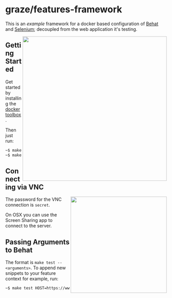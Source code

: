 # graze/features-framework

This is an _example_ framework for a docker based configuration of [Behat](https://github.com/Behat/Behat#readme) and [Selenium](http://docs.seleniumhq.org/); decoupled from the web application it's testing.

<img src="https://i.imgur.com/Wywm50T.gif" align="right" width="450" />

## Getting Started

Get started by installing the [docker toolbox](https://www.docker.com/products/docker-toolbox).

Then just run:

```bash
~$ make install serve
~$ make test HOST=https://www.graze.com
```

## Connecting via VNC

<img src="https://i.imgur.com/n54iybM.png" align="right" width="300" />

The password for the VNC connection is `secret`.

On OSX you can use the Screen Sharing app to connect to the server.

## Passing Arguments to Behat

The format is `make test -- <arguments>`. To append new snippets to your feature context for example, run:

```bash
~$ make test HOST=https://www.graze.com -- --append-snippets
```
